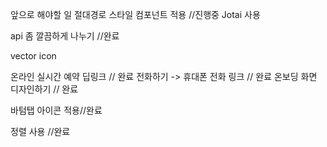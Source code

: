 앞으로 해야할 일
절대경로
스타일 컴포넌트 적용 //진행중
Jotai 사용

api 좀 깔끔하게 나누기 //완료

vector icon

온라인 실시간 예약 딥링크 // 완료
전화하기 -> 휴대폰 전화 링크 // 완료
온보딩 화면 디자인하기 // 완료

바텀탭 아이콘 적용//완료

정렬 사용 //완료
